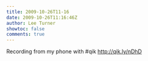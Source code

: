 ```yaml
---
title: 2009-10-26T11-16
date: 2009-10-26T11:16:46Z
author: Lee Turner
showtoc: false
comments: true
---
```


Recording from my phone with #qik http://qik.ly/nDhD

